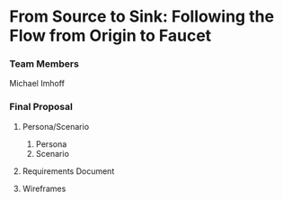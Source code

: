 # From Source to Sink: Following the Flow from Origin to Faucet

### Team Members

Michael Imhoff

### Final Proposal
1. Persona/Scenario
    1. Persona
    2. Scenario
2. Requirements Document

3. Wireframes






